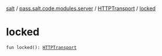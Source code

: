 [salt](../../index.md) / [pass.salt.code.modules.server](../index.md) / [HTTPTransport](index.md) / [locked](./locked.md)

# locked

`fun locked(): `[`HTTPTransport`](index.md)